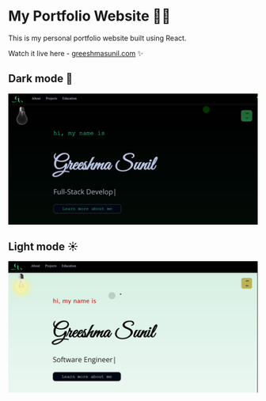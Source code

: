 # My Portfolio Website :woman_technologist:

This is my personal portfolio website built using React.

Watch it live here - [greeshmasunil.com](http://greeshmasunil.com/) :sparkles:

## Dark mode 🌃
![Dark mode](https://github.com/greeshmasunil10/portfolio/blob/main/src/Images/dark.jpg)

## Light mode ☀️
![Light Mode](https://github.com/greeshmasunil10/portfolio/blob/main/src/Images/light.jpg)



